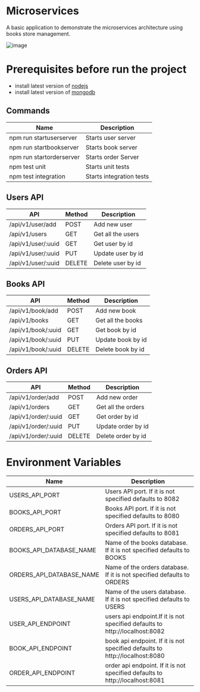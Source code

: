 # Microservices 

A basic application to demonstrate the microservices architecture using books store management.

![image](https://user-images.githubusercontent.com/26835951/112730281-c0d3d680-8f56-11eb-9cd3-07d1965db708.png)

# Prerequisites before run the project 
- install latest version of [nodejs](https://nodejs.org/en/download)
- install latest version of [mongodb](https://www.mongodb.com/try/download/community?tck=docs_server)

## Commands

| Name | Description |
--- | --- |
| npm run startuserserver | Starts user server |
| npm run startbookserver| Starts book server|
| npm run startorderserver|Starts order Server|
| npm test unit | Starts unit tests |
| npm test integration | Starts integration tests |

## Users API
| API | Method| Description |
|--- | --- |--- |
| /api/v1/user/add |POST| Add new user |
|/api/v1/users|GET|Get all the users|
| /api/v1/user/:uuid |GET| Get user by id |
| /api/v1/user/:uuid |PUT| Update user by id |
| /api/v1/user/:uuid |DELETE| Delete user by id |

## Books API
| API | Method| Description |
|--- | --- |--- |
| /api/v1/book/add |POST| Add new book |
|/api/v1/books|GET|Get all the books|
| /api/v1/book/:uuid |GET| Get book by id |
| /api/v1/book/:uuid |PUT| Update book by id |
| /api/v1/book/:uuid |DELETE| Delete book by id |

## Orders API
| API | Method| Description |
|--- | --- |--- |
| /api/v1/order/add |POST| Add new order |
|/api/v1/orders|GET|Get all the orders|
| /api/v1/order/:uuid |GET| Get order by id |
| /api/v1/order/:uuid |PUT| Update order by id |
| /api/v1/order/:uuid |DELETE| Delete order by id |

# Environment Variables

| Name | Description |
--- | --- |
| USERS_API_PORT | Users API port. If it is not specified defaults to 8082 |
| BOOKS_API_PORT | Books API port. If it is not specified defaults to 8080 |
| ORDERS_API_PORT | Orders API port. If it is not specified defaults to 8081 |
| BOOKS_API_DATABASE_NAME|Name of the books database. If it is not specified defaults to BOOKS|
| ORDERS_API_DATABASE_NAME|Name of the orders database. If it is not specified defaults to ORDERS|
| USERS_API_DATABASE_NAME|Name of the users database. If it is not specified defaults to USERS|
| USER_API_ENDPOINT|users api endpoint.If it is not specified defaults to http://localhost:8082|
| BOOK_API_ENDPOINT|book api endpoint.  If it is not specified defaults to http://localhost:8080|
| ORDER_API_ENDPOINT|order api endpoint.  If it is not specified defaults to http://localhost:8081|

